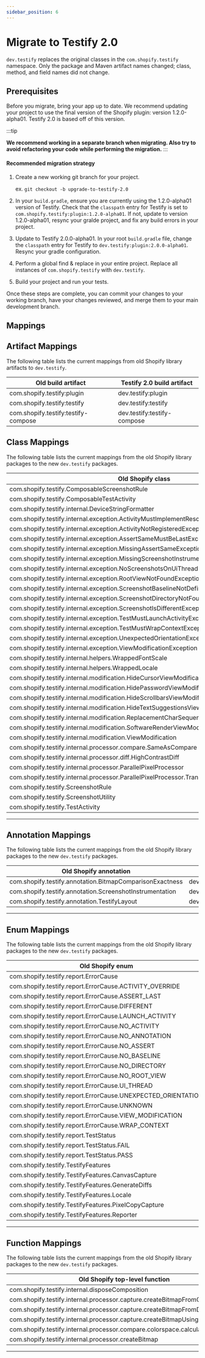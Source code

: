 ```yaml
---
sidebar_position: 6
---
```


# Migrate to Testify 2.0

`dev.testify` replaces the original classes in the `com.shopify.testify` namespace. Only the package and Maven artifact names changed; class, method, and field names did not change.

## Prerequisites

Before you migrate, bring your app up to date. We recommend updating your project to use the final version of the Shopify plugin: version 1.2.0-alpha01. Testify 2.0 is based off of this version.

:::tip

**We recommend working in a separate branch when migrating. Also try to avoid refactoring your code while performing the migration.**
:::

#### Recommended migration strategy

1. Create a new working git branch for your project.
    
    ex. `git checkout -b upgrade-to-testify-2.0`
2. In your `build.gradle`, ensure you are currently using the 1.2.0-alpha01 version of Testify. Check that the `classpath` entry for Testify is set to `com.shopify.testify:plugin:1.2.0-alpha01`. If not, update to version 1.2.0-alpha01, resync your gralde project, and fix any build errors in your project.
3. Update to Testify 2.0.0-alpha01. In your root `build.gradle` file, change the `classpath` entry for Testify to `dev.testify:plugin:2.0.0-alpha01`. Resync your gradle configuration.
4. Perform a global find & replace in your entire project. Replace all instances of `com.shopify.testify` with `dev.testify`.
5. Build your project and run your tests.

Once these steps are complete, you can commit your changes to your working branch, have your changes reviewed, and merge them to your main development branch.

## Mappings

## Artifact Mappings 

The following table lists the current mappings from old Shopify library artifacts to `dev.testify`.

| Old build artifact | Testify 2.0 build artifact |
| - | - |
| com.shopify.testify:plugin | dev.testify:plugin |
| com.shopify.testify:testify | dev.testify:testify |
| com.shopify.testify:testify-compose | dev.testify:testify-compose |

## Class Mappings

The following table lists the current mappings from the old Shopify library packages to the new `dev.testify` packages.

| Old Shopify class | New class |
| - | - |
| com.shopify.testify.ComposableScreenshotRule | dev.testify.ComposableScreenshotRule |
| com.shopify.testify.ComposableTestActivity | dev.testify.ComposableTestActivity |
| com.shopify.testify.internal.DeviceStringFormatter | dev.testify.internal.DeviceStringFormatter |
| com.shopify.testify.internal.exception.ActivityMustImplementResourceOverrideException | dev.testify.internal.exception.ActivityMustImplementResourceOverrideException |
| com.shopify.testify.internal.exception.ActivityNotRegisteredException | dev.testify.internal.exception.ActivityNotRegisteredException |
| com.shopify.testify.internal.exception.AssertSameMustBeLastException | dev.testify.internal.exception.AssertSameMustBeLastException |
| com.shopify.testify.internal.exception.MissingAssertSameException | dev.testify.internal.exception.MissingAssertSameException |
| com.shopify.testify.internal.exception.MissingScreenshotInstrumentationAnnotationException | dev.testify.internal.exception.MissingScreenshotInstrumentationAnnotationException |
| com.shopify.testify.internal.exception.NoScreenshotsOnUiThreadException | dev.testify.internal.exception.NoScreenshotsOnUiThreadException |
| com.shopify.testify.internal.exception.RootViewNotFoundException | dev.testify.internal.exception.RootViewNotFoundException |
| com.shopify.testify.internal.exception.ScreenshotBaselineNotDefinedException | dev.testify.internal.exception.ScreenshotBaselineNotDefinedException |
| com.shopify.testify.internal.exception.ScreenshotDirectoryNotFoundException | dev.testify.internal.exception.ScreenshotDirectoryNotFoundException |
| com.shopify.testify.internal.exception.ScreenshotIsDifferentException | dev.testify.internal.exception.ScreenshotIsDifferentException |
| com.shopify.testify.internal.exception.TestMustLaunchActivityException | dev.testify.internal.exception.TestMustLaunchActivityException |
| com.shopify.testify.internal.exception.TestMustWrapContextException | dev.testify.internal.exception.TestMustWrapContextException |
| com.shopify.testify.internal.exception.UnexpectedOrientationException | dev.testify.internal.exception.UnexpectedOrientationException |
| com.shopify.testify.internal.exception.ViewModificationException | dev.testify.internal.exception.ViewModificationException |
| com.shopify.testify.internal.helpers.WrappedFontScale | dev.testify.internal.helpers.WrappedFontScale |
| com.shopify.testify.internal.helpers.WrappedLocale | dev.testify.internal.helpers.WrappedLocale |
| com.shopify.testify.internal.modification.HideCursorViewModification | dev.testify.internal.modification.HideCursorViewModification |
| com.shopify.testify.internal.modification.HidePasswordViewModification | dev.testify.internal.modification.HidePasswordViewModification |
| com.shopify.testify.internal.modification.HideScrollbarsViewModification | dev.testify.internal.modification.HideScrollbarsViewModification |
| com.shopify.testify.internal.modification.HideTextSuggestionsViewModification | dev.testify.internal.modification.HideTextSuggestionsViewModification |
| com.shopify.testify.internal.modification.ReplacementCharSequence | dev.testify.internal.modification.ReplacementCharSequence |
| com.shopify.testify.internal.modification.SoftwareRenderViewModification | dev.testify.internal.modification.SoftwareRenderViewModification |
| com.shopify.testify.internal.modification.ViewModification | dev.testify.internal.modification.ViewModification |
| com.shopify.testify.internal.processor.compare.SameAsCompare | dev.testify.internal.processor.compare.SameAsCompare |
| com.shopify.testify.internal.processor.diff.HighContrastDiff | dev.testify.internal.processor.diff.HighContrastDiff |
| com.shopify.testify.internal.processor.ParallelPixelProcessor | dev.testify.internal.processor.ParallelPixelProcessor |
| com.shopify.testify.internal.processor.ParallelPixelProcessor.TransformResult | dev.testify.internal.processor.ParallelPixelProcessor.TransformResult |
| com.shopify.testify.ScreenshotRule | dev.testify.ScreenshotRule |
| com.shopify.testify.ScreenshotUtility | dev.testify.ScreenshotUtility |
| com.shopify.testify.TestActivity | dev.testify.TestActivity |

---

## Annotation Mappings

The following table lists the current mappings from the old Shopify library packages to the new `dev.testify` packages.

| Old Shopify annotation | New annotation |
| - | - |
| com.shopify.testify.annotation.BitmapComparisonExactness | dev.testify.annotation.BitmapComparisonExactness |
| com.shopify.testify.annotation.ScreenshotInstrumentation | dev.testify.annotation.ScreenshotInstrumentation |
| com.shopify.testify.annotation.TestifyLayout | dev.testify.annotation.TestifyLayout |

---

## Enum Mappings

The following table lists the current mappings from the old Shopify library packages to the new `dev.testify` packages.

| Old Shopify enum | New enum |
| - | - |
| com.shopify.testify.report.ErrorCause | dev.testify.report.ErrorCause |
| com.shopify.testify.report.ErrorCause.ACTIVITY_OVERRIDE | dev.testify.report.ErrorCause.ACTIVITY_OVERRIDE |
| com.shopify.testify.report.ErrorCause.ASSERT_LAST | dev.testify.report.ErrorCause.ASSERT_LAST |
| com.shopify.testify.report.ErrorCause.DIFFERENT | dev.testify.report.ErrorCause.DIFFERENT |
| com.shopify.testify.report.ErrorCause.LAUNCH_ACTIVITY | dev.testify.report.ErrorCause.LAUNCH_ACTIVITY |
| com.shopify.testify.report.ErrorCause.NO_ACTIVITY | dev.testify.report.ErrorCause.NO_ACTIVITY |
| com.shopify.testify.report.ErrorCause.NO_ANNOTATION | dev.testify.report.ErrorCause.NO_ANNOTATION |
| com.shopify.testify.report.ErrorCause.NO_ASSERT | dev.testify.report.ErrorCause.NO_ASSERT |
| com.shopify.testify.report.ErrorCause.NO_BASELINE | dev.testify.report.ErrorCause.NO_BASELINE |
| com.shopify.testify.report.ErrorCause.NO_DIRECTORY | dev.testify.report.ErrorCause.NO_DIRECTORY |
| com.shopify.testify.report.ErrorCause.NO_ROOT_VIEW | dev.testify.report.ErrorCause.NO_ROOT_VIEW |
| com.shopify.testify.report.ErrorCause.UI_THREAD | dev.testify.report.ErrorCause.UI_THREAD |
| com.shopify.testify.report.ErrorCause.UNEXPECTED_ORIENTATION | dev.testify.report.ErrorCause.UNEXPECTED_ORIENTATION |
| com.shopify.testify.report.ErrorCause.UNKNOWN | dev.testify.report.ErrorCause.UNKNOWN |
| com.shopify.testify.report.ErrorCause.VIEW_MODIFICATION | dev.testify.report.ErrorCause.VIEW_MODIFICATION |
| com.shopify.testify.report.ErrorCause.WRAP_CONTEXT | dev.testify.report.ErrorCause.WRAP_CONTEXT |
| com.shopify.testify.report.TestStatus | dev.testify.report.TestStatus |
| com.shopify.testify.report.TestStatus.FAIL | dev.testify.report.TestStatus.FAIL |
| com.shopify.testify.report.TestStatus.PASS | dev.testify.report.TestStatus.PASS |
| com.shopify.testify.TestifyFeatures | dev.testify.TestifyFeatures |
| com.shopify.testify.TestifyFeatures.CanvasCapture | dev.testify.TestifyFeatures.CanvasCapture |
| com.shopify.testify.TestifyFeatures.GenerateDiffs | dev.testify.TestifyFeatures.GenerateDiffs |
| com.shopify.testify.TestifyFeatures.Locale | dev.testify.TestifyFeatures.Locale |
| com.shopify.testify.TestifyFeatures.PixelCopyCapture | dev.testify.TestifyFeatures.PixelCopyCapture |
| com.shopify.testify.TestifyFeatures.Reporter | dev.testify.TestifyFeatures.Reporter |

---

## Function Mappings

The following table lists the current mappings from the old Shopify library packages to the new `dev.testify` packages.

| Old Shopify top-level function | New top-level function |
| - | - |
| com.shopify.testify.internal.disposeComposition | dev.testify.internal.disposeComposition |
| com.shopify.testify.internal.processor.capture.createBitmapFromCanvas | dev.testify.internal.processor.capture.createBitmapFromCanvas |
| com.shopify.testify.internal.processor.capture.createBitmapFromDrawingCache | dev.testify.internal.processor.capture.createBitmapFromDrawingCache |
| com.shopify.testify.internal.processor.capture.createBitmapUsingPixelCopy | dev.testify.internal.processor.capture.createBitmapUsingPixelCopy |
| com.shopify.testify.internal.processor.compare.colorspace.calculateDeltaE | dev.testify.internal.processor.compare.colorspace.calculateDeltaE |
| com.shopify.testify.internal.processor.createBitmap | dev.testify.internal.processor.createBitmap |

---
